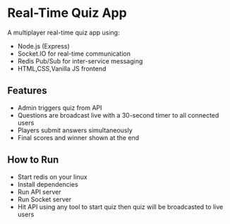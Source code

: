 # Real-Time Quiz App 
A multiplayer real-time quiz app using:

-  Node.js (Express)
-  Socket.IO for real-time communication
-  Redis Pub/Sub for inter-service messaging
-  HTML,CSS,Vanilla JS frontend

## Features

- Admin triggers quiz from API
- Questions are broadcast live with a 30-second timer to all connected users
- Players submit answers simultaneously
- Final scores and winner shown at the end

## How to Run

- Start redis on your linux 
- Install dependencies
- Run API server  
- Run Socket server
- Hit API using any tool to start quiz then quiz will be broadcasted to live users

